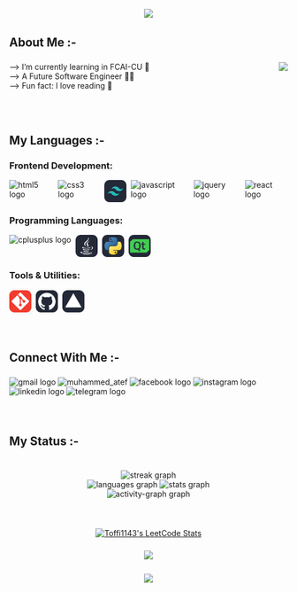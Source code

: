 <p align="center">
    <img src="https://readme-typing-svg.herokuapp.com/?font=&size=35&center=true&vCenter=true&width=600&height=90&duration=4750&lines=Hi+There!+👋;+I'm+Mohammed+Atef+Abd+El-Kader!;" />
</p>

###

<h2 align="left">About Me :-</h2>

###

<div align="center">
    <img align="right" height="170" src="https://media3.giphy.com/media/v1.Y2lkPTc5MGI3NjExdHZzNzNub3NvdGFkNzV1OTRpZnI2bmpiazRqdG42bTd3NjVxZXBsNyZlcD12MV9pbnRlcm5hbF9naWZfYnlfaWQmY3Q9Zw/qgQUggAC3Pfv687qPC/giphy.gif"  />
    <p align="left">--> I’m currently learning in FCAI-CU 🌱<br>--> A Future Software Engineer 👨‍💻<br>--> Fun fact: I love reading 📖</p>
    <br><br>
</div>

###

<h2 align="left">My Languages :-</h2>

###

<h3 align="left">
    Frontend Development:
</h3>

<div align="left" style="display: flex; gap: .5rem">
  <img src="https://skillicons.dev/icons?i=html" height="40" alt="html5 logo"  />
  <img src="https://skillicons.dev/icons?i=css" height="40" alt="css3 logo"  />
  <img src="https://raw.githubusercontent.com/tandpfun/skill-icons/main/icons/TailwindCSS-Dark.svg" height="40" alt="react logo"  />
  <img src="https://skillicons.dev/icons?i=js" height="40" alt="javascript logo"  />
  <img src="https://skillicons.dev/icons?i=jquery" height="40" alt="jquery logo"  />
  <img src="https://skillicons.dev/icons?i=react" height="40" alt="react logo"  />
<!--   <img src="https://raw.githubusercontent.com/tandpfun/skill-icons/main/icons/Redux.svg" height="40" alt="redux logo"  />
  <img src="https://skillicons.dev/icons?i=vite" height="40" alt="vite logo"  /> -->
</div>

<!-- <h3 align="left">
     Backend Development: 
</h3> -->

<!-- <div align="left" style="display: flex; gap: .5rem"> -->
<!--   <img src="https://raw.githubusercontent.com/tandpfun/skill-icons/main/icons/NodeJS-Dark.svg" height="40" alt="nodejs logo"  /> -->
<!--   <img src="https://raw.githubusercontent.com/tandpfun/skill-icons/main/icons/Firebase-Dark.svg" height="40" alt="firebase logo" /> -->
<!--   <img src="https://raw.githubusercontent.com/tandpfun/skill-icons/main/icons/Supabase-Dark.svg" alt="Supabase" width="40" height="40" /> -->
<!--   <img src="https://raw.githubusercontent.com/tandpfun/skill-icons/main/icons/Flask-Dark.svg" height="40" alt="nodejs logo"  /> -->
<!--   <img src="https://skillicons.dev/icons?i=express" height="40" alt="express logo"  /> -->
<!--   <img src="https://raw.githubusercontent.com/tandpfun/skill-icons/main/icons/MongoDB.svg" height="40" alt="mongodb logo"  /> -->
<!--   <img src="https://raw.githubusercontent.com/tandpfun/skill-icons/main/icons/SQLite.svg" height="40" alt="sqlite logo"  /> -->
<!--   <img src="https://raw.githubusercontent.com/tandpfun/skill-icons/main/icons/MySQL-Dark.svg" height="40" alt="mysql logo"  /> -->
<!--   <img src="https://raw.githubusercontent.com/tandpfun/skill-icons/main/icons/Prisma.svg" height="40" alt="python logo"  /> -->
<!--   <img src="https://raw.githubusercontent.com/tandpfun/skill-icons/main/icons/PostgreSQL-Dark.svg" height="40" alt="python logo"  /> -->
<!-- </div> -->

<h3 align="left">
    Programming Languages:
</h3>


<div align="left" style="display: flex; gap: .5rem">
  <img src="https://skillicons.dev/icons?i=cpp" height="40" alt="cplusplus logo"/>
  <img src="https://raw.githubusercontent.com/tandpfun/skill-icons/65dea6c4eaca7da319e552c09f4cf5a9a8dab2c8/icons/Java-Dark.svg" height="40" alt="java logo"/>
  <img src="https://raw.githubusercontent.com/tandpfun/skill-icons/main/icons/Python-Dark.svg" height="40" alt="python logo"  />
  <img src="https://raw.githubusercontent.com/tandpfun/skill-icons/65dea6c4eaca7da319e552c09f4cf5a9a8dab2c8/icons/QT-Dark.svg" height="40" alt="qt logo"  />
</div>

<h3 align="left">
    Tools & Utilities:
</h3>

<div align="left" style="display: flex; gap: .5rem">
  <img src="https://raw.githubusercontent.com/tandpfun/skill-icons/main/icons/Git.svg" height="40" alt="git logo"  />
  <img src="https://raw.githubusercontent.com/tandpfun/skill-icons/main/icons/Github-Dark.svg" height="40" alt="github logo"  />
  <img src="https://raw.githubusercontent.com/tandpfun/skill-icons/main/icons/Vercel-Dark.svg" alt="Vercel" width="40" height="40" />
</div>

###

<br clear="both">

<h2 align="left">Connect With Me :-</h2>

###

<div align="left">
  <a href="mailto:mohamed45452020@gmail.com" target="_blank" style="text-decoration: none;">
    <img src="https://raw.githubusercontent.com/maurodesouza/profile-readme-generator/master/src/assets/icons/social/gmail/default.svg" width="55" height="40" alt="gmail logo"  />
  </a>
  <a href="https://codeforces.com/profile/muhammed_atef" target="_blank" style="text-decoration: none;">
    <img src="https://art.npanuhin.me/SVG/Codeforces/Codeforces.colored.svg" width="65" height="50" alt="muhammed_atef" />
  </a>
    <a href="https://www.facebook.com/profile.php?id=100020148558351" target="_blank" style="text-decoration: none;">
    <img src="https://raw.githubusercontent.com/maurodesouza/profile-readme-generator/master/src/assets/icons/social/facebook/default.svg" width="50" height="40" alt="facebook logo"  />
  </a>
  <a href="https://www.instagram.com/muhammed_3tef/" target="_blank" style="text-decoration: none;">
    <img src="https://raw.githubusercontent.com/maurodesouza/profile-readme-generator/master/src/assets/icons/social/instagram/default.svg" width="50" height="40" alt="instagram logo"  />
  </a>
  <a href="https://www.linkedin.com/in/mohammed-atef-b0a408299/" target="_blank" style="text-decoration: none;">
    <img src="https://raw.githubusercontent.com/maurodesouza/profile-readme-generator/master/src/assets/icons/social/linkedin/default.svg" width="50" height="40" alt="linkedin logo"  />
  </a>
  <a href="https://t.me/Mohammed_Atef_1143" target="_blank" style="text-decoration: none;">
    <img src="https://raw.githubusercontent.com/maurodesouza/profile-readme-generator/master/src/assets/icons/social/telegram/default.svg" width="50" height="40" alt="telegram logo"  />
  </a>
</div>

###

<br clear="both">

<h2 align="left">My Status :-</h2>

###

<br clear="both">

<div align="center">
    <img src="https://streak-stats.demolab.com?user=Mohammed-3tef&locale=en&mode=daily&theme=dracula&hide_border=true&border_radius=5&order=3" height="180" alt="streak graph" /> <br>
    <img src="https://github-readme-stats.vercel.app/api/top-langs?username=Mohammed-3tef&locale=en&hide_title=false&layout=compact&card_width=385&langs_count=18&theme=dracula&hide_border=true&order=5" height="180" alt="languages graph" />
  <img src="https://github-readme-stats.vercel.app/api?username=Mohammed-3tef&hide_title=false&hide_rank=false&show_icons=true&include_all_commits=true&count_private=true&disable_animations=false&theme=dracula&locale=en&hide_border=true&order=1" height="180" alt="stats graph" /> <br>
  <img src="https://github-readme-activity-graph.vercel.app/graph?username=Mohammed-3tef&radius=16&theme=react&area=true&order=5&hide_border=true" height="300" alt="activity-graph graph"  />
</div>

###

&nbsp;<div align="center">
  [![Toffi1143's LeetCode Stats](https://leetcode-stats.vercel.app/api?username=Toffi1143&theme=Dark)](https://github.com/JeremyTsaii/leetcode-stats)
</div>

###

<div align="center">
  <img height="380" src="https://user-images.githubusercontent.com/74038190/213910845-af37a709-8995-40d6-be59-724526e3c3d7.gif"  />
</div>

###

<div align="center">
  <img src="https://profile-counter.glitch.me/Mohammed-3tef/count.svg?"/>
</div>

###
